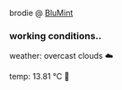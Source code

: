 brodie @ [BluMint](https://www.linkedin.com/company/blumint-io/)

<!--weather_start-->
### working conditions..

weather: overcast clouds ☁️

temp: 13.81 °C 👕

<!--weather_end-->
